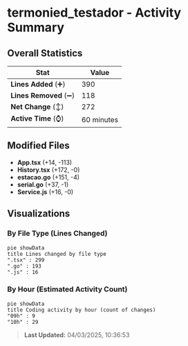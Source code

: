 # termonied_testador - Activity Summary 

## Overall Statistics

| Stat                   | Value                                                             |
| ---------------------- | ----------------------------------------------------------------- |
| **Lines Added** (➕)   | 390                                          |
| **Lines Removed** (➖) | 118                                        |
| **Net Change** (↕)    | 272                |
| **Active Time** (⌚)   | 60 minutes |


## Modified Files
- **App.tsx** (+14, -113)
- **History.tsx** (+172, -0)
- **estacao.go** (+151, -4)
- **serial.go** (+37, -1)
- **Service.js** (+16, -0)

## Visualizations

### By File Type (Lines Changed)

```mermaid
pie showData
title Lines changed by file type
".tsx" : 299
".go" : 193
".js" : 16
```

### By Hour (Estimated Activity Count)

```mermaid
pie showData
title Coding activity by hour (count of changes)
"09h" : 9
"10h" : 29
```


> **Last Updated:** 04/03/2025, 10:36:53